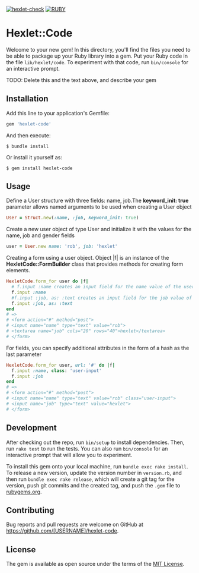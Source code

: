 [![hexlet-check](https://github.com/EskovDMTA/rails-project-63/actions/workflows/hexlet-check.yml/badge.svg)](https://github.com/EskovDMTA/rails-project-63/actions/workflows/hexlet-check.yml)   [![RUBY](https://github.com/EskovDMTA/rails-project-63/actions/workflows/ruby.yml/badge.svg)](https://github.com/EskovDMTA/rails-project-63/actions/workflows/ruby.yml)
# Hexlet::Code

Welcome to your new gem! In this directory, you'll find the files you need to be able to package up your Ruby library into a gem. Put your Ruby code in the file `lib/hexlet/code`. To experiment with that code, run `bin/console` for an interactive prompt.

TODO: Delete this and the text above, and describe your gem

## Installation

Add this line to your application's Gemfile:

```ruby
gem 'hexlet-code'
```

And then execute:

    $ bundle install

Or install it yourself as:

    $ gem install hexlet-code

## Usage
Define a User structure with three fields: name, job.The **keyword_init: true** parameter allows named arguments to be used when creating a User object
```ruby
User = Struct.new(:name, :job, keyword_init: true)
```
Create a new user object of type User and initialize it with the values for the name, job and gender fields
```ruby
user = User.new name: 'rob', job: 'hexlet'
```
Creating a form using a user object. Object |f| is an instance of the **HexletCode::FormBuilder** class that provides methods for creating form elements.

```ruby
HexletCode.form_for user do |f|
  # f.input :name creates an input field for the name value of the user object. If the name value exists, it will be displayed in the input field.
  f.input :name
  #f.input :job, as: :text creates an input field for the job value of the user object, but using a textarea field instead of a regular input field.
  f.input :job, as: :text
end
# =>
# <form action="#" method="post">
# <input name="name" type="text" value="rob">
# <textarea name="job" cols="20" rows="40">hexlet</textarea>
# </form>
```
For fields, you can specify additional attributes in the form of a hash as the last parameter
```ruby
HexletCode.form_for user, url: '#' do |f|
  f.input :name, class: 'user-input'
  f.input :job
end
# =>
# <form action="#" method="post">
# <input name="name" type="text" value="rob" class="user-input">
# <input name="job" type="text" value="hexlet">
# </form>
```
## Development

After checking out the repo, run `bin/setup` to install dependencies. Then, run `rake test` to run the tests. You can also run `bin/console` for an interactive prompt that will allow you to experiment.

To install this gem onto your local machine, run `bundle exec rake install`. To release a new version, update the version number in `version.rb`, and then run `bundle exec rake release`, which will create a git tag for the version, push git commits and the created tag, and push the `.gem` file to [rubygems.org](https://rubygems.org).

## Contributing

Bug reports and pull requests are welcome on GitHub at https://github.com/[USERNAME]/hexlet-code.

## License

The gem is available as open source under the terms of the [MIT License](https://opensource.org/licenses/MIT).
